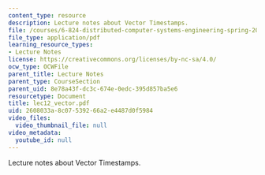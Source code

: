 ```yaml
---
content_type: resource
description: Lecture notes about Vector Timestamps.
file: /courses/6-824-distributed-computer-systems-engineering-spring-2006/2608033a8c07539266a2e4487d0f5984_lec12_vector.pdf
file_type: application/pdf
learning_resource_types:
- Lecture Notes
license: https://creativecommons.org/licenses/by-nc-sa/4.0/
ocw_type: OCWFile
parent_title: Lecture Notes
parent_type: CourseSection
parent_uid: 8e78a43f-dc3c-674e-0edc-395d857ba5e6
resourcetype: Document
title: lec12_vector.pdf
uid: 2608033a-8c07-5392-66a2-e4487d0f5984
video_files:
  video_thumbnail_file: null
video_metadata:
  youtube_id: null
---
```

Lecture notes about Vector Timestamps.